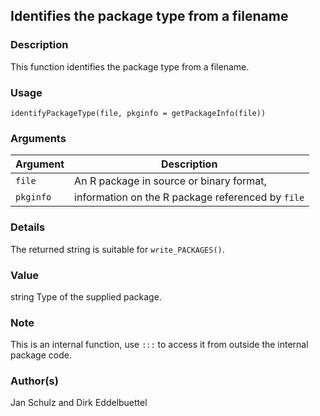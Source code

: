 ## Identifies the package type from a filename

### Description

This function identifies the package type from a filename.

### Usage

    identifyPackageType(file, pkginfo = getPackageInfo(file))

### Arguments

| Argument  | Description                                       |
|-----------|---------------------------------------------------|
| `file`    | An R package in source or binary format,          |
| `pkginfo` | information on the R package referenced by `file` |

### Details

The returned string is suitable for `write_PACKAGES()`.

### Value

string Type of the supplied package.

### Note

This is an internal function, use `:::` to access it from outside the
internal package code.

### Author(s)

Jan Schulz and Dirk Eddelbuettel
